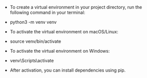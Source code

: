 - To create a virtual environment in your project directory, run the following command in your terminal:
- python3 -m venv venv

- To activate the virtual environment on macOS/Linux:
- source venv/bin/activate

- To activate the virtual environment on Windows:
- venv\Scripts\activate

- After activation, you can install dependencies using pip.